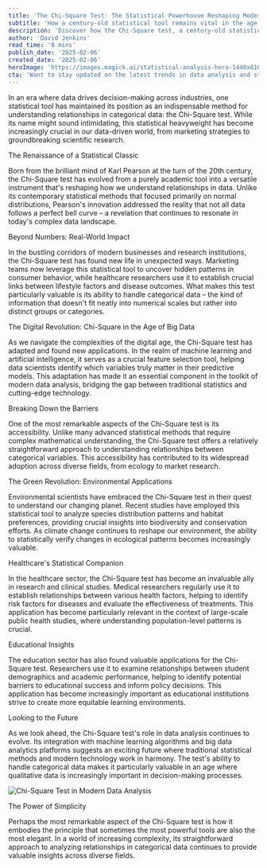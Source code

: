 ```yaml
---
title: 'The Chi-Square Test: The Statistical Powerhouse Reshaping Modern Data Analysis'
subtitle: 'How a century-old statistical tool remains vital in the age of big data'
description: 'Discover how the Chi-Square test, a century-old statistical tool, continues to revolutionize modern data analysis across industries. From its origins in academic research to its current applications in AI and machine learning, learn why this statistical method remains essential in our data-driven world.'
author: 'David Jenkins'
read_time: '8 mins'
publish_date: '2025-02-06'
created_date: '2025-02-06'
heroImage: 'https://images.magick.ai/statistical-analysis-hero-1440x810.jpg'
cta: 'Want to stay updated on the latest trends in data analysis and statistical methods? Follow us on LinkedIn for more insights into how traditional statistical tools are being reimagined for the modern era.'
---
```


In an era where data drives decision-making across industries, one statistical tool has maintained its position as an indispensable method for understanding relationships in categorical data: the Chi-Square test. While its name might sound intimidating, this statistical heavyweight has become increasingly crucial in our data-driven world, from marketing strategies to groundbreaking scientific research.

The Renaissance of a Statistical Classic

Born from the brilliant mind of Karl Pearson at the turn of the 20th century, the Chi-Square test has evolved from a purely academic tool into a versatile instrument that's reshaping how we understand relationships in data. Unlike its contemporary statistical methods that focused primarily on normal distributions, Pearson's innovation addressed the reality that not all data follows a perfect bell curve – a revelation that continues to resonate in today's complex data landscape.

Beyond Numbers: Real-World Impact

In the bustling corridors of modern businesses and research institutions, the Chi-Square test has found new life in unexpected ways. Marketing teams now leverage this statistical tool to uncover hidden patterns in consumer behavior, while healthcare researchers use it to establish crucial links between lifestyle factors and disease outcomes. What makes this test particularly valuable is its ability to handle categorical data – the kind of information that doesn't fit neatly into numerical scales but rather into distinct groups or categories.

The Digital Revolution: Chi-Square in the Age of Big Data

As we navigate the complexities of the digital age, the Chi-Square test has adapted and found new applications. In the realm of machine learning and artificial intelligence, it serves as a crucial feature selection tool, helping data scientists identify which variables truly matter in their predictive models. This adaptation has made it an essential component in the toolkit of modern data analysis, bridging the gap between traditional statistics and cutting-edge technology.

Breaking Down the Barriers

One of the most remarkable aspects of the Chi-Square test is its accessibility. Unlike many advanced statistical methods that require complex mathematical understanding, the Chi-Square test offers a relatively straightforward approach to understanding relationships between categorical variables. This accessibility has contributed to its widespread adoption across diverse fields, from ecology to market research.

The Green Revolution: Environmental Applications

Environmental scientists have embraced the Chi-Square test in their quest to understand our changing planet. Recent studies have employed this statistical tool to analyze species distribution patterns and habitat preferences, providing crucial insights into biodiversity and conservation efforts. As climate change continues to reshape our environment, the ability to statistically verify changes in ecological patterns becomes increasingly valuable.

Healthcare's Statistical Companion

In the healthcare sector, the Chi-Square test has become an invaluable ally in research and clinical studies. Medical researchers regularly use it to establish relationships between various health factors, helping to identify risk factors for diseases and evaluate the effectiveness of treatments. This application has become particularly relevant in the context of large-scale public health studies, where understanding population-level patterns is crucial.

Educational Insights

The education sector has also found valuable applications for the Chi-Square test. Researchers use it to examine relationships between student demographics and academic performance, helping to identify potential barriers to educational success and inform policy decisions. This application has become increasingly important as educational institutions strive to create more equitable learning environments.

Looking to the Future

As we look ahead, the Chi-Square test's role in data analysis continues to evolve. Its integration with machine learning algorithms and big data analytics platforms suggests an exciting future where traditional statistical methods and modern technology work in harmony. The test's ability to handle categorical data makes it particularly valuable in an age where qualitative data is increasingly important in decision-making processes.

![Chi-Square Test in Modern Data Analysis](https://i.magick.ai/PIXE/1738855579452_magick_img.webp)

The Power of Simplicity

Perhaps the most remarkable aspect of the Chi-Square test is how it embodies the principle that sometimes the most powerful tools are also the most elegant. In a world of increasing complexity, its straightforward approach to analyzing relationships in categorical data continues to provide valuable insights across diverse fields.